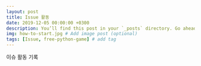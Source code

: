 ```yaml
---
layout: post
title: Issue 활동
date: 2019-12-05 00:00:00 +0300
description: You’ll find this post in your `_posts` directory. Go ahead and edit it and re-build the site to see your changes. # Add post description (optional)
img: how-to-start.jpg # Add image post (optional)
tags: [Issue, free-python-game] # add tag
---
```

이슈 활동 기록
